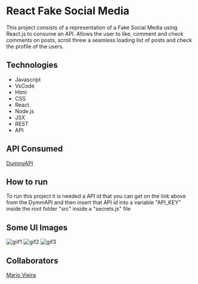 # React Fake Social Media
This project consists of a representation of a Fake Social Media using React.js to consume an API. Allows the user to like, comment and check comments on posts, scroll threw a seamless loading list of posts and check the profile of the users.

## Technologies
+ Javascript
+ VsCode 
+ Html  
+ CSS
+ React
+ Node.js
+ JSX
+ REST
+ API

## API Consumed
[DummyAPI](https://dummyapi.io/)

## How to run
To run this project it is needed a API id that you can get on the link above from the DymmAPI and then insert that API id into a variable "API_KEY" inside the root folder "src" inside a "secrets.js" file

## Some UI Images
![giif1](https://user-images.githubusercontent.com/47696178/155906766-4a94a104-aa38-4198-85af-8a5cbbe1a252.gif)
![gif2](https://user-images.githubusercontent.com/47696178/155906773-03b8275a-e94e-4954-af5e-470407dbdf5c.gif)
![gif3](https://user-images.githubusercontent.com/47696178/155906781-a890b30f-773d-4c5a-af69-512d6dfec23c.gif)


## Collaborators
[Mario Vieira](https://github.com/MarioWork)


